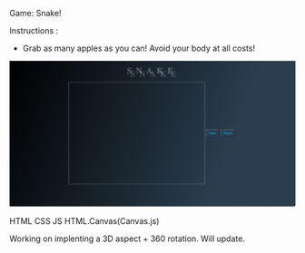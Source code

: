 Game: Snake! 

Instructions : 
- Grab as many apples as you can! Avoid your body at all costs!


<img src="imgs/snakeGameShot.png"> 

HTML CSS JS HTML.Canvas(Canvas.js) 


Working on implenting a 3D aspect + 360 rotation. Will update.  
